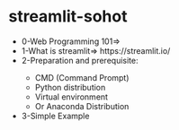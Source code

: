 # streamlit-sohot

<ul>
  <li>0-Web Programming 101=> </li>
  <li>1-What is streamlit=> https://streamlit.io/ </li>
  <li>2-Preparation and prerequisite: </li>
    <ul>
      <li>CMD (Command Prompt)</li>
      <li>Python distribution</li>
      <li>Virtual environment</li>
      <li>Or Anaconda Distribution</li>
    </ul>
  </li>
  <li>3-Simple Example</li>
</ul>
